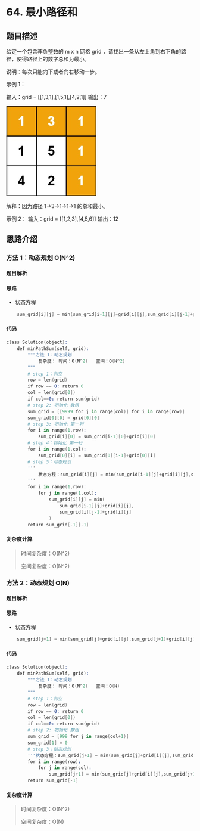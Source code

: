 # 64. 最小路径和

## 题目描述

给定一个包含非负整数的 m x n 网格 grid ，请找出一条从左上角到右下角的路径，使得路径上的数字总和为最小。

说明：每次只能向下或者向右移动一步。

示例 1：

输入：grid = [[1,3,1],[1,5,1],[4,2,1]]
输出：7

![](img/minpath.jpg)

解释：因为路径 1→3→1→1→1 的总和最小。

示例 2：
输入：grid = [[1,2,3],[4,5,6]]
输出：12

## 思路介绍

### 方法 1：动态规划  O(N^2)

#### 题目解析

#### 思路

- 状态方程

```s
    sum_grid[i][j] = min(sum_grid[i-1][j]+grid[i][j],sum_grid[i][j-1]+grid[i][j])
```

#### 代码

```s
class Solution(object):
    def minPathSum(self, grid):
        """方法 1：动态规划 
            复杂度： 时间：O(N^2)   空间：O(N^2)
        """
        # step 1：判空
        row = len(grid)
        if row == 0: return 0
        col = len(grid[0])
        if col==0: return sum(grid)
        # step 2: 初始化 数组
        sum_grid = [[9999 for j in range(col)] for i in range(row)]
        sum_grid[0][0] = grid[0][0]
        # step 3: 初始化 第一列
        for i in range(1,row):  
            sum_grid[i][0] = sum_grid[i-1][0]+grid[i][0]
        # step 4：初始化 第一行
        for i in range(1,col):   
            sum_grid[0][i] = sum_grid[0][i-1]+grid[0][i]
        # step 5：动态规划 
        '''
            状态方程：sum_grid[i][j] = min(sum_grid[i-1][j]+grid[i][j],sum_grid[i][j-1]+grid[i][j])
        '''
        for i in range(1,row):
            for j in range(1,col):
                sum_grid[i][j] = min(
                    sum_grid[i-1][j]+grid[i][j],
                    sum_grid[i][j-1]+grid[i][j]
                )
        return sum_grid[-1][-1]
```

#### 复杂度计算

> 时间复杂度：O(N^2)
>  
> 空间复杂度：O(N^2)

### 方法 2：动态规划  O(N)

#### 题目解析

#### 思路

- 状态方程

```s
    sum_grid[j+1] = min(sum_grid[j]+grid[i][j],sum_grid[j+1]+grid[i][j])
```
#### 代码

```s
class Solution(object):
    def minPathSum(self, grid):
        """方法 1：动态规划 
            复杂度： 时间：O(N^2)   空间：O(N)
        """
        # step 1：判空
        row = len(grid)
        if row == 0: return 0
        col = len(grid[0])
        if col==0: return sum(grid)
        # step 2: 初始化 数组
        sum_grid = [999 for j in range(col+1)] 
        sum_grid[1] = 0
        # step 3：动态规划
        '''状态方程：sum_grid[j+1] = min(sum_grid[j]+grid[i][j],sum_grid[j+1]+grid[i][j])'''
        for i in range(row):
            for j in range(col):
                sum_grid[j+1] = min(sum_grid[j]+grid[i][j],sum_grid[j+1]+grid[i][j])
        return sum_grid[-1]
```

#### 复杂度计算

> 时间复杂度：O(N^2)
>  
> 空间复杂度：O(N)